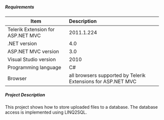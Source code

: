 ##### **Requirements** #####
|Item                               |Description|
|----------                         |:-------------|
|Telerik Extension for ASP.NET MVC  |2011.1.224|
|.NET version                       |4.0|
|ASP.NET MVC version                |3.0|
|Visual Studio version              |2010| 
|Programming language               |C#|
|Browser                            |all browsers supported by Telerik Extensions for ASP.NET MVC|



##### **Project Description** #####
This project shows how to store uploaded files to a database. The database access is implemented using LINQ2SQL. 
